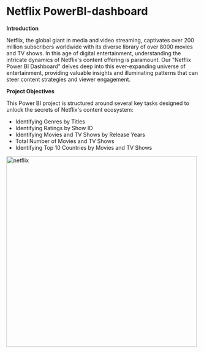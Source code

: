 #  Netflix PowerBI-dashboard

**Introduction**

Netflix, the global giant in media and video streaming, captivates over 200 million subscribers worldwide with its diverse library of over 8000 movies and TV shows. In this age of digital entertainment, understanding the intricate dynamics of Netflix's content offering is paramount. Our "Netflix Power BI Dashboard" delves deep into this ever-expanding universe of entertainment, providing valuable insights and illuminating patterns that can steer content strategies and viewer engagement.

**Project Objectives**


This Power BI project is structured around several key tasks designed to unlock the secrets of Netflix's content ecosystem:

- Identifying Genres by Titles
- Identifying Ratings by Show ID
- Identifying Movies and TV Shows by Release Years
- Total Number of Movies and TV Shows
- Identifying Top 10 Countries by Movies and TV Shows

<img width="497" alt="netflix" src="https://github.com/Suryasadasivam/Netflix-PowerBI-dashboard/assets/162082177/d419bbc0-821e-474b-b83a-bd32f4e1994b">
